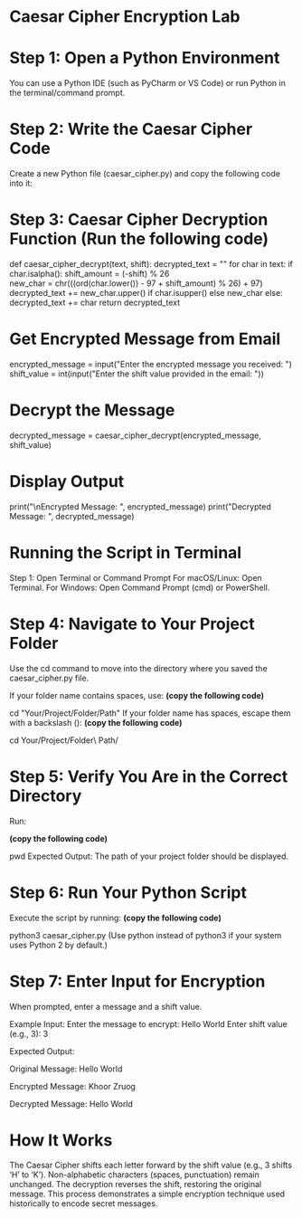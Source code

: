 # Caesar Cipher Encryption Lab

# Step 1: Open a Python Environment
You can use a Python IDE (such as PyCharm or VS Code) or run Python in the terminal/command prompt.

# Step 2: Write the Caesar Cipher Code
Create a new Python file (caesar_cipher.py) and copy the following code into it:

# Step 3: Caesar Cipher Decryption Function (Run the following code)
def caesar_cipher_decrypt(text, shift):
    decrypted_text = ""
    for char in text:
        if char.isalpha():
            shift_amount = (-shift) % 26  
            new_char = chr(((ord(char.lower()) - 97 + shift_amount) % 26) + 97)
            decrypted_text += new_char.upper() if char.isupper() else new_char
        else:
            decrypted_text += char
    return decrypted_text

# Get Encrypted Message from Email
encrypted_message = input("Enter the encrypted message you received: ")
shift_value = int(input("Enter the shift value provided in the email: "))

# Decrypt the Message
decrypted_message = caesar_cipher_decrypt(encrypted_message, shift_value)

# Display Output
print("\nEncrypted Message: ", encrypted_message)
print("Decrypted Message: ", decrypted_message)

# Running the Script in Terminal

Step 1: Open Terminal or Command Prompt
For macOS/Linux: Open Terminal.
For Windows: Open Command Prompt (cmd) or PowerShell.

# Step 4: Navigate to Your Project Folder
Use the cd command to move into the directory where you saved the caesar_cipher.py file.

If your folder name contains spaces, use:
**(copy the following code)**

cd "Your/Project/Folder/Path"
If your folder name has spaces, escape them with a backslash ():
**(copy the following code)**

cd Your/Project/Folder\ Path/

# Step 5: Verify You Are in the Correct Directory
Run:

**(copy the following code)**

pwd
Expected Output: The path of your project folder should be displayed.

# Step 6: Run Your Python Script
Execute the script by running:
**(copy the following code)**

python3 caesar_cipher.py
(Use python instead of python3 if your system uses Python 2 by default.)

# Step 7: Enter Input for Encryption
When prompted, enter a message and a shift value.

Example Input:
Enter the message to encrypt: Hello World
Enter shift value (e.g., 3): 3

Expected Output:

Original Message:  Hello World

Encrypted Message:  Khoor Zruog

Decrypted Message:  Hello World

# How It Works
The Caesar Cipher shifts each letter forward by the shift value (e.g., 3 shifts ‘H’ to ‘K’).
Non-alphabetic characters (spaces, punctuation) remain unchanged.
The decryption reverses the shift, restoring the original message.
This process demonstrates a simple encryption technique used historically to encode secret messages.
